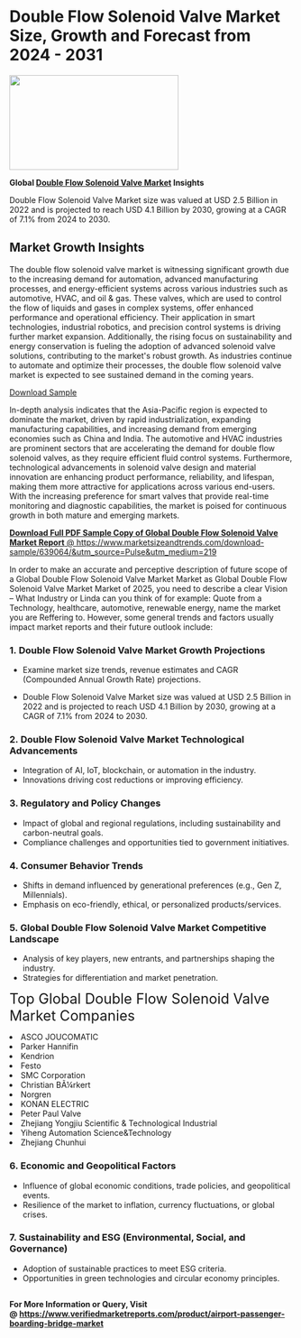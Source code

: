<H1>Double Flow Solenoid Valve Market Size, Growth and Forecast from 2024 - 2031</H1><img class="aligncenter size-medium wp-image-584254" src="https://thirdeyenews.in/wp-content/uploads/2024/09/Global-Market-Research-300x168.jpeg" alt="" width="300" height="168" /><p><strong>Global&nbsp;<a href="https://www.marketsizeandtrends.com/download-sample/639064/&amp;utm_source=Pulse&amp;utm_medium=219">Double Flow Solenoid Valve Market</a> Insights</strong></p><p>Double Flow Solenoid Valve Market size was valued at USD 2.5 Billion in 2022 and is projected to reach USD 4.1 Billion by 2030, growing at a CAGR of 7.1% from 2024 to 2030.</p><p><h2>Market Growth Insights</h2> <p>The double flow solenoid valve market is witnessing significant growth due to the increasing demand for automation, advanced manufacturing processes, and energy-efficient systems across various industries such as automotive, HVAC, and oil & gas. These valves, which are used to control the flow of liquids and gases in complex systems, offer enhanced performance and operational efficiency. Their application in smart technologies, industrial robotics, and precision control systems is driving further market expansion. Additionally, the rising focus on sustainability and energy conservation is fueling the adoption of advanced solenoid valve solutions, contributing to the market's robust growth. As industries continue to automate and optimize their processes, the double flow solenoid valve market is expected to see sustained demand in the coming years. </p> <p><a href="#">Download Sample</a></p> <p>In-depth analysis indicates that the Asia-Pacific region is expected to dominate the market, driven by rapid industrialization, expanding manufacturing capabilities, and increasing demand from emerging economies such as China and India. The automotive and HVAC industries are prominent sectors that are accelerating the demand for double flow solenoid valves, as they require efficient fluid control systems. Furthermore, technological advancements in solenoid valve design and material innovation are enhancing product performance, reliability, and lifespan, making them more attractive for applications across various end-users. With the increasing preference for smart valves that provide real-time monitoring and diagnostic capabilities, the market is poised for continuous growth in both mature and emerging markets. <p><a href="#"></p><p><span class=""><strong>Download Full PDF Sample Copy of Global Double Flow Solenoid Valve Market Report</strong> @ <a href="https://www.marketsizeandtrends.com/download-sample/639064/&amp;utm_source=Pulse&amp;utm_medium=219" target="_blank">https://www.marketsizeandtrends.com/download-sample/639064/&amp;utm_source=Pulse&amp;utm_medium=219</a></span></p><p>In order to make an accurate and perceptive description of future scope of a Global&nbsp;Double Flow Solenoid Valve Market Market as Global&nbsp;Double Flow Solenoid Valve Market Market of 2025, you need to describe a clear Vision &ndash; What Industry or Linda can you think of for example: Quote from a Technology, healthcare, automotive, renewable energy, name the market you are Reffering to. However, some general trends and factors usually impact market reports and their future outlook include:</p><h3>1.&nbsp;<strong>Double Flow Solenoid Valve Market Growth Projections</strong></h3><ul><li>Examine market size trends, revenue estimates and CAGR (Compounded Annual Growth Rate) projections.</li><li><p>Double Flow Solenoid Valve Market size was valued at USD 2.5 Billion in 2022 and is projected to reach USD 4.1 Billion by 2030, growing at a CAGR of 7.1% from 2024 to 2030.</p></li></ul><h3>2.&nbsp;<strong>Double Flow Solenoid Valve Market Technological Advancements</strong></h3><ul><li>Integration of AI, IoT, blockchain, or automation in the industry.</li><li>Innovations driving cost reductions or improving efficiency.</li></ul><h3>3.&nbsp;<strong>Regulatory and Policy Changes</strong></h3><ul><li>Impact of global and regional regulations, including sustainability and carbon-neutral goals.</li><li>Compliance challenges and opportunities tied to government initiatives.</li></ul><h3>4.&nbsp;<strong>Consumer Behavior Trends</strong></h3><ul><li>Shifts in demand influenced by generational preferences (e.g., Gen Z, Millennials).</li><li>Emphasis on eco-friendly, ethical, or personalized products/services.</li></ul><h3>5.&nbsp;<strong>Global Double Flow Solenoid Valve Market Competitive Landscape</strong></h3><ul><li>Analysis of key players, new entrants, and partnerships shaping the industry.</li><li>Strategies for differentiation and market penetration.</li></ul><p data-pm-slice="1 1 []"><span style="color: inherit; font-family: inherit; font-size: 25px;">Top Global Double Flow Solenoid Valve Market Companies</span></p><div class="" data-test-id=""><p><li>ASCO JOUCOMATIC</li><li> Parker Hannifin</li><li> Kendrion</li><li> Festo</li><li> SMC Corporation</li><li> Christian BÃ¼rkert</li><li> Norgren</li><li> KONAN ELECTRIC</li><li> Peter Paul Valve</li><li> Zhejiang Yongjiu Scientific & Technological Industrial</li><li> Yiheng Automation Science&Technology</li><li> Zhejiang Chunhui</li></p></div><h3>6.&nbsp;<strong>Economic and Geopolitical Factors</strong></h3><ul><li>Influence of global economic conditions, trade policies, and geopolitical events.</li><li>Resilience of the market to inflation, currency fluctuations, or global crises.</li></ul><h3>7.&nbsp;<strong>Sustainability and ESG (Environmental, Social, and Governance)</strong></h3><ul><li>Adoption of sustainable practices to meet ESG criteria.</li><li>Opportunities in green technologies and circular economy principles.</li></ul><h2><strong style="font-size: 14px;">For More Information or Query, Visit @&nbsp;</strong><a style="background-color: #ffffff; font-size: 14px;" href="https://www.marketsizeandtrends.com/report/double-flow-solenoid-valve-market/" target="_blank">https://www.verifiedmarketreports.com/product/airport-passenger-boarding-bridge-market</a></h2>
